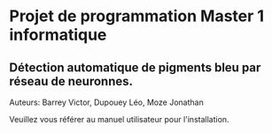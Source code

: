# Projet de programmation Master 1 informatique

## Détection automatique de pigments bleu par réseau de neuronnes.

Auteurs: Barrey Victor, Dupouey Léo, Moze Jonathan


Veuillez vous référer au manuel utilisateur pour l'installation.

